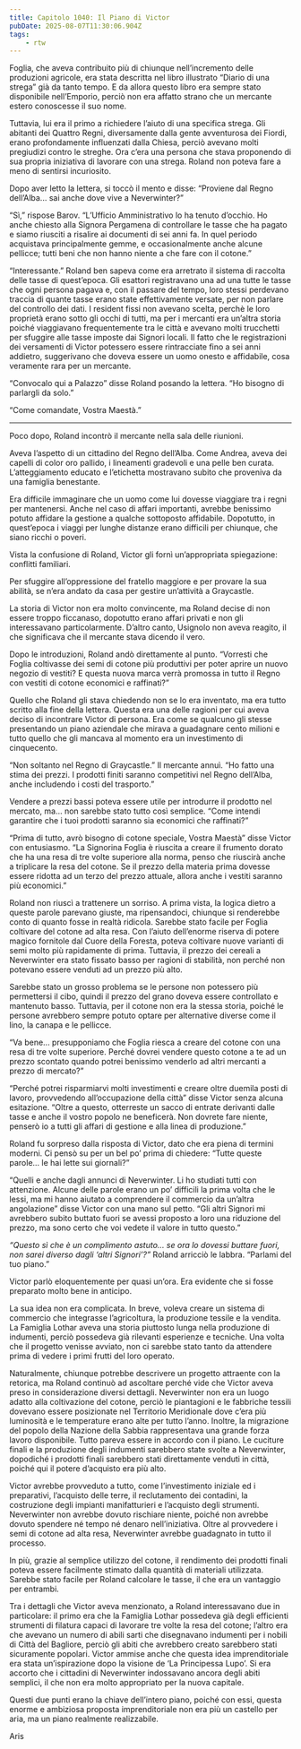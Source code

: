 ```yaml
---
title: Capitolo 1040: Il Piano di Victor
pubDate: 2025-08-07T11:30:06.904Z
tags:
    - rtw
---
```



Foglia, che aveva contribuito più di chiunque nell’incremento delle produzioni agricole, era stata descritta nel libro illustrato “Diario di una strega” già da tanto tempo. E da allora questo libro era sempre stato disponibile nell’Emporio, perciò non era affatto strano che un mercante estero conoscesse il suo nome.


Tuttavia, lui era il primo a richiedere l’aiuto di una specifica strega. Gli abitanti dei Quattro Regni, diversamente dalla gente avventurosa dei Fiordi, erano profondamente influenzati dalla Chiesa, perciò avevano molti pregiudizi contro le streghe. Ora c’era una persona che stava proponendo di sua propria iniziativa di lavorare con una strega. Roland non poteva fare a meno di sentirsi incuriosito.


Dopo aver letto la lettera, si toccò il mento e disse: “Proviene dal Regno dell’Alba... sai anche dove vive a Neverwinter?”


“Sì,” rispose Barov. “L’Ufficio Amministrativo lo ha tenuto d’occhio. Ho anche chiesto alla Signora Pergamena di controllare le tasse che ha pagato e siamo riusciti a risalire ai documenti di sei anni fa. In quel periodo acquistava principalmente gemme, e occasionalmente anche alcune pellicce; tutti beni che non hanno niente a che fare con il cotone.”


“Interessante.” Roland ben sapeva come era arretrato il sistema di raccolta delle tasse di quest’epoca. Gli esattori registravano una ad una tutte le tasse che ogni persona pagava e, con il passare del tempo, loro stessi perdevano traccia di quante tasse erano state effettivamente versate, per non parlare del controllo dei dati. I resident fissi non avevano scelta, perchè le loro proprietà erano sotto gli occhi di tutti, ma per i mercanti era un’altra storia poiché viaggiavano frequentemente tra le città e avevano molti trucchetti per sfuggire alle tasse imposte dai Signori locali. Il fatto che le registrazioni dei versamenti di Victor potessero essere rintracciate fino a sei anni addietro, suggerivano che doveva essere un uomo onesto e affidabile, cosa veramente rara per un mercante.


“Convocalo qui a Palazzo” disse Roland posando la lettera. “Ho bisogno di parlargli da solo.”


“Come comandate, Vostra Maestà.”


***






Poco dopo, Roland incontrò il mercante nella sala delle riunioni.


Aveva l’aspetto di un cittadino del Regno dell’Alba. Come Andrea, aveva dei capelli di color oro pallido, i lineamenti gradevoli e una pelle ben curata. L’atteggiamento educato e l’etichetta mostravano subito che proveniva da una famiglia benestante.


Era difficile immaginare che un uomo come lui dovesse viaggiare tra i regni per mantenersi. Anche nel caso di affari importanti, avrebbe benissimo potuto affidare la gestione a qualche sottoposto affidabile. Dopotutto, in quest’epoca i viaggi per lunghe distanze erano difficili per chiunque, che siano ricchi o poveri.


Vista la confusione di Roland, Victor gli fornì un’appropriata spiegazione: conflitti familiari.


Per sfuggire all’oppressione del fratello maggiore e per provare la sua abilità, se n’era andato da casa per gestire un’attività a Graycastle.


La storia di Victor non era molto convincente, ma Roland decise di non essere troppo ficcanaso, dopotutto erano affari privati e non gli interessavano particolarmente. D’altro canto, Usignolo non aveva reagito, il che significava che il mercante stava dicendo il vero.


Dopo le introduzioni, Roland andò direttamente al punto. “Vorresti che Foglia coltivasse dei semi di cotone più produttivi per poter aprire un nuovo negozio di vestiti? E questa nuova marca verrà promossa in tutto il Regno con vestiti di cotone economici e raffinati?”


Quello che Roland gli stava chiedendo non se lo era inventato, ma era tutto scritto alla fine della lettera. Questa era una delle ragioni per cui aveva deciso di incontrare Victor di persona. Era come se qualcuno gli stesse presentando un piano aziendale che mirava a guadagnare cento milioni e tutto quello che gli mancava al momento era un investimento di cinquecento.


“Non soltanto nel Regno di Graycastle.” Il mercante annuì. “Ho fatto una stima dei prezzi. I prodotti finiti saranno competitivi nel Regno dell’Alba, anche includendo i costi del trasporto.”


Vendere a prezzi bassi poteva essere utile per introdurre il prodotto nel mercato, ma... non sarebbe stato tutto così semplice. “Come intendi garantire che i tuoi prodotti saranno sia economici che raffinati?”


“Prima di tutto, avrò bisogno di cotone speciale, Vostra Maestà” disse Victor con entusiasmo. “La Signorina Foglia è riuscita a creare il frumento dorato che ha una resa di tre volte superiore alla norma, penso che riuscirà anche a triplicare la resa del cotone. Se il prezzo della materia prima dovesse essere ridotta ad un terzo del prezzo attuale, allora anche i vestiti saranno più economici.”


Roland non riuscì a trattenere un sorriso. A prima vista, la logica dietro a queste parole parevano giuste, ma ripensandoci, chiunque si renderebbe conto di quanto fosse in realtà ridicola. Sarebbe stato facile per Foglia coltivare del cotone ad alta resa. Con l’aiuto dell’enorme riserva di potere magico fornitole dal Cuore della Foresta, poteva coltivare nuove varianti di semi molto più rapidamente di prima. Tuttavia, il prezzo dei cereali a Neverwinter era stato fissato basso per ragioni di stabilità, non perché non potevano essere venduti ad un prezzo più alto.


Sarebbe stato un grosso problema se le persone non potessero più permettersi il cibo, quindi il prezzo del grano doveva essere controllato e mantenuto basso. Tuttavia, per il cotone non era la stessa storia, poiché le persone avrebbero sempre potuto optare per alternative diverse come il lino, la canapa e le pellicce.


“Va bene... presupponiamo che Foglia riesca a creare del cotone con una resa di tre volte superiore. Perché dovrei vendere questo cotone a te ad un prezzo scontato quando potrei benissimo venderlo ad altri mercanti a prezzo di mercato?”


“Perché potrei risparmiarvi molti investimenti e creare oltre duemila posti di lavoro, provvedendo all’occupazione della città” disse Victor senza alcuna esitazione. “Oltre a questo, otterreste un sacco di entrate derivanti dalle tasse e anche il vostro popolo ne beneficerà. Non dovrete fare niente, penserò io a tutti gli affari di gestione e alla linea di produzione.”


Roland fu sorpreso dalla risposta di Victor, dato che era piena di termini moderni. Ci pensò su per un bel po’ prima di chiedere: “Tutte queste parole... le hai lette sui giornali?”


“Quelli e anche dagli annunci di Neverwinter. Li ho studiati tutti con attenzione. Alcune delle parole erano un po’ difficili la prima volta che le lessi, ma mi hanno aiutato a comprendere il commercio da un’altra angolazione” disse Victor con una mano sul petto. “Gli altri Signori mi avrebbero subito buttato fuori se avessi proposto a loro una riduzione del prezzo, ma sono certo che voi vedete il valore in tutto questo.”


<em>“Questo sì che è un complimento astuto... se ora lo dovessi buttare fuori, non sarei diverso dagli ‘altri Signori’?”</em> Roland arricciò le labbra. “Parlami del tuo piano.”


Victor parlò eloquentemente per quasi un’ora. Era evidente che si fosse preparato molto bene in anticipo.


La sua idea non era complicata. In breve, voleva creare un sistema di commercio che integrasse l’agricoltura, la produzione tessile e la vendita. La Famiglia Lothar aveva una storia piuttosto lunga nella produzione di indumenti, perciò possedeva già rilevanti esperienze e tecniche. Una volta che il progetto venisse avviato, non ci sarebbe stato tanto da attendere prima di vedere i primi frutti del loro operato.


Naturalmente, chiunque potrebbe descrivere un progetto attraente con la retorica, ma Roland continuò ad ascoltare perché vide che Victor aveva preso in considerazione diversi dettagli. Neverwinter non era un luogo adatto alla coltivazione del cotone, perciò le piantagioni e le fabbriche tessili dovevano essere posizionate nel Territorio Meridionale dove c’era più luminosità e le temperature erano alte per tutto l’anno. Inoltre, la migrazione del popolo della Nazione della Sabbia rappresentava una grande forza lavoro disponibile. Tutto pareva essere in accordo con il piano. Le cuciture finali e la produzione degli indumenti sarebbero state svolte a Neverwinter, dopodiché i prodotti finali sarebbero stati direttamente venduti in città, poiché qui il potere d’acquisto era più alto.


Victor avrebbe provveduto a tutto, come l’investimento iniziale ed i preparativi, l’acquisto delle terre, il reclutamento dei contadini, la costruzione degli impianti manifatturieri e l’acquisto degli strumenti. Neverwinter non avrebbe dovuto rischiare niente, poiché non avrebbe dovuto spendere né tempo né denaro nell’iniziativa. Oltre al provvedere i semi di cotone ad alta resa, Neverwinter avrebbe guadagnato in tutto il processo.


In più, grazie al semplice utilizzo del cotone, il rendimento dei prodotti finali poteva essere facilmente stimato dalla quantità di materiali utilizzata. Sarebbe stato facile per Roland calcolare le tasse, il che era un vantaggio per entrambi.


Tra i dettagli che Victor aveva menzionato, a Roland interessavano due in particolare: il primo era che la Famiglia Lothar possedeva già degli efficienti strumenti di filatura capaci di lavorare tre volte la resa del cotone; l’altro era che avevano un numero di abili sarti che disegnavano indumenti per i nobili di Città del Bagliore, perciò gli abiti che avrebbero creato sarebbero stati sicuramente popolari. Victor ammise anche che questa idea imprenditoriale era stata un’ispirazione dopo la visione de ‘La Principessa Lupo’. Si era accorto che i cittadini di Neverwinter indossavano ancora degli abiti semplici, il che non era molto appropriato per la nuova capitale.


Questi due punti erano la chiave dell’intero piano, poiché con essi, questa enorme e ambiziosa proposta imprenditoriale non era più un castello per aria, ma un piano realmente realizzabile.




Aris
                                


                                



